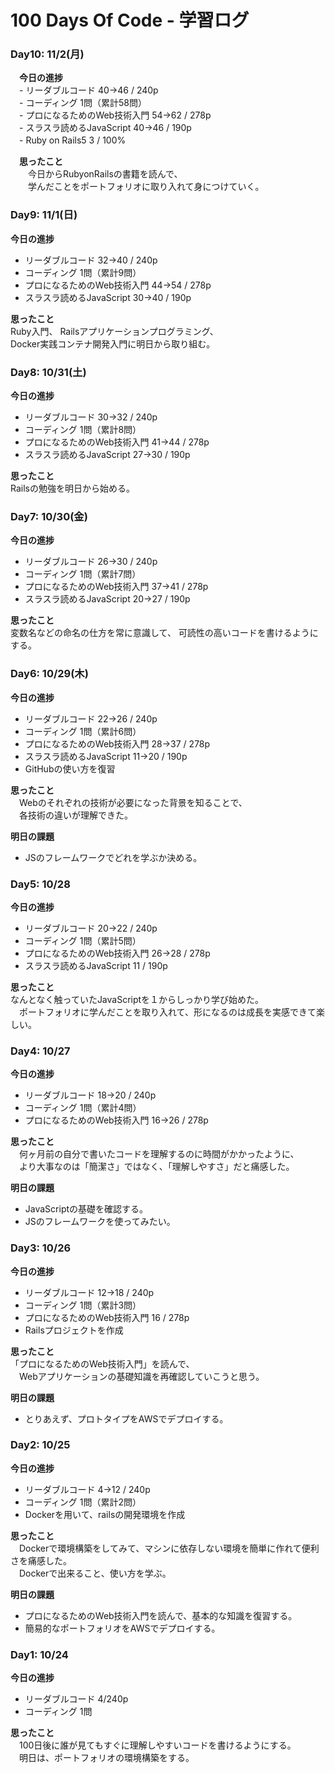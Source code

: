 # 100 Days Of Code - 学習ログ

### Day10: 11/2(月)

　**今日の進捗**  
 　- リーダブルコード 40→46 / 240p  
 　- コーディング 1問（累計58問）  
 　- プロになるためのWeb技術入門 54→62 / 278p  
 　- スラスラ読めるJavaScript 40→46 / 190p   
 　- Ruby on Rails5 3 / 100%   
  
　**思ったこと**  
　　今日からRubyonRailsの書籍を読んで、  
　　学んだことをポートフォリオに取り入れて身につけていく。

### Day9: 11/1(日)

**今日の進捗**
 - リーダブルコード 32→40 / 240p
 - コーディング 1問（累計9問）  
 - プロになるためのWeb技術入門 44→54 / 278p  
 - スラスラ読めるJavaScript 30→40 / 190p

**思ったこと**  
  Ruby入門、 Railsアプリケーションプログラミング、  
  Docker実践コンテナ開発入門に明日から取り組む。

### Day8: 10/31(土)

**今日の進捗**
 - リーダブルコード 30→32 / 240p
 - コーディング 1問（累計8問）  
 - プロになるためのWeb技術入門 41→44 / 278p  
 - スラスラ読めるJavaScript 27→30 / 190p

**思ったこと**  
  Railsの勉強を明日から始める。
 
### Day7: 10/30(金)

**今日の進捗**
 - リーダブルコード 26→30 / 240p
 - コーディング 1問（累計7問）  
 - プロになるためのWeb技術入門 37→41 / 278p  
 - スラスラ読めるJavaScript 20→27 / 190p

**思ったこと**  
 変数名などの命名の仕方を常に意識して、
 可読性の高いコードを書けるようにする。
 
### Day6: 10/29(木)

**今日の進捗**
 - リーダブルコード 22→26 / 240p
 - コーディング 1問（累計6問）  
 - プロになるためのWeb技術入門 28→37 / 278p  
 - スラスラ読めるJavaScript 11→20 / 190p
 - GitHubの使い方を復習

**思ったこと**  
　Webのそれぞれの技術が必要になった背景を知ることで、  
　各技術の違いが理解できた。
  
**明日の課題**  
 - JSのフレームワークでどれを学ぶか決める。

### Day5: 10/28

**今日の進捗**
 - リーダブルコード 20→22 / 240p
 - コーディング 1問（累計5問）  
 - プロになるためのWeb技術入門 26→28 / 278p  
 - スラスラ読めるJavaScript 11 / 190p

**思ったこと**  
  なんとなく触っていたJavaScriptを１からしっかり学び始めた。  
　ポートフォリオに学んだことを取り入れて、形になるのは成長を実感できて楽しい。
 
### Day4: 10/27

**今日の進捗**
 - リーダブルコード 18→20 / 240p
 - コーディング 1問（累計4問）  
 - プロになるためのWeb技術入門 16→26 / 278p

**思ったこと**  
　何ヶ月前の自分で書いたコードを理解するのに時間がかかったように、  
　より大事なのは「簡潔さ」ではなく、「理解しやすさ」だと痛感した。  

**明日の課題**  
 - JavaScriptの基礎を確認する。
 - JSのフレームワークを使ってみたい。

### Day3: 10/26

**今日の進捗**
 - リーダブルコード 12→18 / 240p
 - コーディング 1問（累計3問）  
 - プロになるためのWeb技術入門 16 / 278p
 - Railsプロジェクトを作成

**思ったこと**  
  「プロになるためのWeb技術入門」を読んで、  
　Webアプリケーションの基礎知識を再確認していこうと思う。

**明日の課題**  
 - とりあえず、プロトタイプをAWSでデプロイする。  

### Day2: 10/25

**今日の進捗**
 - リーダブルコード 4→12 / 240p
 - コーディング 1問（累計2問）
 - Dockerを用いて、railsの開発環境を作成  

**思ったこと**  
　Dockerで環境構築をしてみて、マシンに依存しない環境を簡単に作れて便利さを痛感した。  
　Dockerで出来ること、使い方を学ぶ。  

**明日の課題**  
 - プロになるためのWeb技術入門を読んで、基本的な知識を復習する。  
 - 簡易的なポートフォリオをAWSでデプロイする。
 
### Day1: 10/24

**今日の進捗**  
 - リーダブルコード 4/240p  
 - コーディング 1問
	
**思ったこと**  
　100日後に誰が見てもすぐに理解しやすいコードを書けるようにする。  
　明日は、ポートフォリオの環境構築をする。

